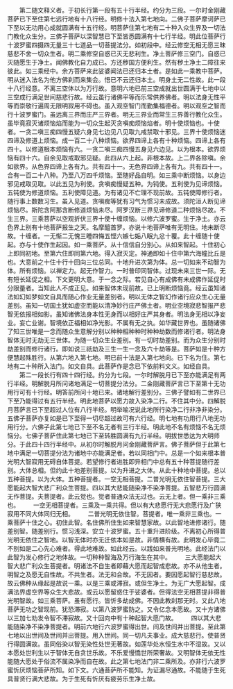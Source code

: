 <!-- { "loadSidebar": true } -->
　　第二随文释义者。于初长行第一段有五十行半经。约分为三段。一尔时金刚藏菩萨已下至住第七远行地有十八行经。明修十法入第七地向。二佛子菩萨摩诃萨已下至以无功用心成就圆满有十五行经。明菩萨住第七地有二十种入众生界及一切法门教化众生分。三佛子菩萨以深智慧已下至皆悉圆满有十七行半经。明此位菩萨行十波罗蜜四摄四无量三十七道品一切菩提法分。如初段中。经云修空无相无愿三昧慈悲不舍一切众生者。明二乘修空自惑已灭无悲利生。净土菩萨修三空门。自惑已灭随愿生于净土。闻佛教化自力成已。方还秽国方便利生。然有秽土净土二障往来彼此。如三乘经中。余方菩萨来此娑婆闻法已还归本土者。是如此一乘教中菩萨。明从迷入法名为他方佛刹而来集会。悟已不云还归本土。明身土无二性故。此一段十八行经意。不离三空体以为万行故。意明六地已前三空成就出世圆满于七地中以三空成行满足世间慈悲行故。经云虽行诸佛平等而乐常供养佛者。明以法身无性平等而崇敬行遍周无限明寂用不碍也。虽入观空智门而勤集福德者。明以观空之智而行十波罗蜜门。虽远离三界而庄严三界者。明无三界业而常生三界善行教化众生。虽毕竟寂灭诸烦恼焰而能为一切众生起灭贪嗔痴烦恼焰者。明十使烦恼也。十使者。一贪二嗔三痴四慢五疑六身见七边见八见取九戒禁取十邪见。三界十使烦恼迷四谛及修道上烦恼。成一百二十八种烦恼。欲界四谛上各有十种烦恼。四谛上各有四十。以修道根本烦恼有六。一贪二嗔三痴四慢五身见六边见。以为根本。欲界烦恼有四十六。自余见取戒取邪见疑。此四从六上起。非根本故。上二界各除嗔。余如欲界。从色界四谛上各有九。共有四十一。无色界四谛上各有九。共有四十一。合有一百二十八种。乃至八万四千烦恼。至随好品自明。如三乘中断烦恼。以身边邪见戒取见取。以此五见为利使。贪嗔痴慢疑五种。为钝使。五利使为见谛烦恼。五钝使为修道烦恼。五利使障见道。为有诸见不亡理不现前故。五钝使障修行者。随行事上数数习生。虽入见道。贪嗔痴等犹有习气为惯习未成故。须陀洹人断见谛烦恼尽。斯陀含阿那含断修道烦恼未尽。阿罗汉断三界见谛修道二种烦恼尽故。不生三界。三乘菩萨以空观折伏三界十使十缠烦恼。以修六波罗蜜。生于净土。亦云色界上别有十地菩萨报生之天。名摩醯首罗。亦说十地菩萨唯有无明住。地未断尽故。十缠者。一无惭二无愧三睡四悔五悭六嫉七姤八眠九忿十覆。此十缠随十使起。亦与十使作生起因。如一乘菩萨。从十信信自分别心。从如来智起。十住初心上即同初地。至第六住即同第六地。得入寂灭定。神通即如十住中第六海幢比丘是也。大意前之十住十行十回向三位总同。十地升进次第为体。总一切如来不动智为体。所有烦恼。以禅定力。起无作智力。一时普印同智体。过现未来三世一际。无有短长延促之相。下文更明大意。于一念之际。若见自心有成佛有未成佛作延促时分限量者。当知此人不成正见。如来智体未现前故。已上明断烦恼竟。经云虽知诸法如幻如梦如文自具而随心作业无量差别者。明以无体之智幻作诸行应众生心无量差别。虽知一切国土犹如虚空而能以清净妙行庄严佛土者。明业空境寂悲智报严悲智无依报相如影。虽知诸佛法身本性无身而以相好庄严其身者。明法身无相以净妄业。妄亡业谢。智境依正福相如净光影。不属有无之执。如华藏世界也。虽随诸佛了知三世唯是一念而随众生意解分别以种种相种种时种种劫数而修诸行者。明法身智体无时无劫无三世体。为随一切众生业差别。有一切时劫差别。而为众生分别时劫差别而修行诸行。即如说三祇劫及三生一生一念及六十劫等是。菩萨如是十种方便慧起殊胜行。从第六地入第七地。明已前十法是入第七地向。已下名为住。第七地有二十种所入法门。如文自具。此菩萨作是念已下依前料文义。如经自具。
　　第二一段长行有四十四行经。约分为七段。一尔时解脱月已下至亦能满足有两行半经。明解脱月所问诸地满足一切菩提分法分。二金刚藏菩萨言已下至第十无功用行可有十行经。明答前所问十地已来。诸地解行差别分。三佛子譬如有二世界已下至乃能得过有五行半经。明此地菩萨以愿力故入染净二行。不住其中分。四解脱月菩萨言已下至超过人位有八行半经。明举喻况说此地所行染净二行非净非染分。五佛子菩萨亦复如是已下至得一切尽超过故可有六行经。明七地有功用行八地无功用行分。六佛子此第七地已下至不名无者有三行半经。明此地不名有烦恼不名无烦恼分。七佛子菩萨住此第七地已下至转胜圆满有九行半经。明拔世悉达为大明师分。于此四十四行半经中。从初尔时解脱月问金刚藏菩萨言。佛子菩萨但于此第七地中满足一切菩提分法为诸地中亦能满足者。若以同相门中。总是一个如来根本普光明大智寂用无碍自体菩提。若望修行者进胜即异相门中总有五十种菩提随行差别。大体总相。但约此十地差别菩提。以为升进之大体。从此十种地中菩提。总以五种菩提。以为大体。五种菩提者。一空无相菩提。二普光明无依住智菩提。三大愿能起大智大悲广利众生菩提。四以其大悲能随染净不染净菩提。五智悲万行圆满无作菩提。夫菩提者。此云觉也。觉者普通众法无过也。云无上者。但一乘非三乘也。
　　一空无相菩提者。三乘及一乘共得。但以有大悲愿行无大悲愿行及广狭寂用不同大体同归无相。
　　二普光明无依住智。菩提者。唯一乘非三乘也。一乘菩萨十住之心。初住此智。名住佛所住生如来智慧家故。以此智地进修诸行。随差别智。随差别行。惯习浅深。安立十波罗蜜。五十重升进阶级。不离初心所得普光明无依住之智地。以智无体时亦无迁依本如是故。非情横有故。此明发心毕竟二不别如是二心先心难者。得此地难故。如此经云。以践如来普光明地。此经法门以此智为发心修行之地体故。一切种种智海及万行海生在其中。
　　三大愿能起大智大悲广利众生菩提者。明诸法不自生者即藉大愿而起智成悲故。亦不从他生者。明智之及愿无自性故。不共生者。法无和合故。不无因者。要因愿起智行慈悲故。故云佛种从缘起是故说一乘。以是三乘或滞寂。或但生净土。为无广大愿起智。成满法界虚空界等众生大悲故。或云以愿留惑住于娑婆者。但得法空无相菩提非得普光明智故。如三乘菩萨。虽有愿行。皆忻多劫成佛。不因此教刹那无时。又此八地菩萨无功之智现前。犹恐滞寂。以第八波罗蜜防之。又令亿念本愿故。又十方诸佛以三加七劝发令智不滞寂故。又十回向中有十种起智大愿门故。
　　四以其大悲能随染净不染净菩提者。明前六地行六波罗蜜得出世。间及世间并出菩提。至此第七地以出世间及世间并出菩提。用入世间。同一切凡夫事业。成大慈悲行。使普贤行得圆满故。虽同俗染以智无染性处世无著故。如莲华处水恒生水中不湿故。又以本愿处世利生以于智体无自贪世乐故。不乐爱慢憍世所荣奢故。又明智体无依无性能随大愿处于俗流不属染净而自在故。此之第七地法门非二乘所及。亦非行六波罗蜜忻厌烦恼菩萨所知。如下文。六通菩萨所不能知。为证漏尽通故。不能随于生死具普贤行满大悲故。为于生死有忻厌有疲劳乐生净土故。
